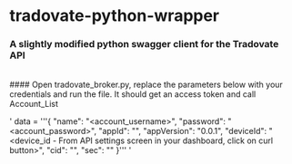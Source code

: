 # tradovate-python-wrapper
### A slightly modified python swagger client for the Tradovate API
<br>
#### Open tradovate_broker.py, replace the parameters below with your credentials and run the file. It should get an access token and call Account_List 

'
data = '''{
            "name": "<account_username>",
            "password": "<account_password>",
            "appId": "<API appId>",
            "appVersion": "0.0.1",
            "deviceId": "<device_id - From API settings screen in your dashboard, click on curl button>",
            "cid": "<API cid>",
            "sec": "<API secret key>"
            }'''
'
